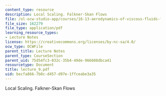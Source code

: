 ```yaml
---
content_type: resource
description: Local Scaling. Falkner-Skan Flows
file: /ol-ocw-studio-app/courses/16-13-aerodynamics-of-viscous-fluids-fall-2003/becfa8667b0cd457d97e1ffceabe3a35_lecture_9.pdf
file_size: 162279
file_type: application/pdf
learning_resource_types:
- Lecture Notes
license: https://creativecommons.org/licenses/by-nc-sa/4.0/
ocw_type: OCWFile
parent_title: Lecture Notes
parent_type: CourseSection
parent_uid: 75d54fc3-032c-35b4-49de-966608dbca41
resourcetype: Document
title: lecture_9.pdf
uid: becfa866-7b0c-d457-d97e-1ffceabe3a35
---
```

Local Scaling. Falkner-Skan Flows